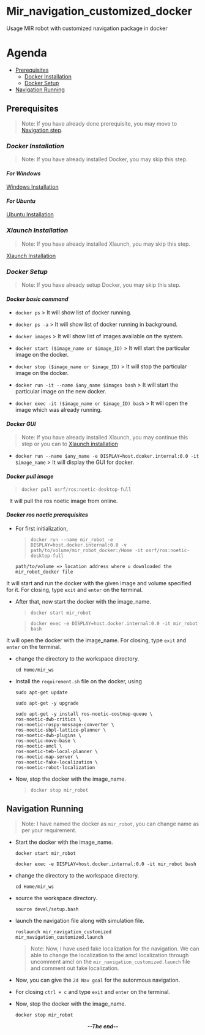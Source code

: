 # Mir_navigation_customized_docker
Usage MIR robot with customized navigation package in docker 

# Agenda

- [Prerequisites](#prerequisite)
    - [Docker Installation](#docker-installation)
    - [Docker Setup](#docker-setup)
- [Navigation Running](#navigation-running)

## **Prerequisites**

> Note: If you have already done prerequisite, you may move to [Navigation step](#navigation-running).

### **_Docker Installation_**

> Note: If you have already installed Docker, you may skip this step.

#### _For Windows_

[Windows Installation](https://docs.docker.com/desktop/install/windows-install/)

#### _For Ubuntu_

[Ubuntu Installation](https://docs.docker.com/engine/install/ubuntu/)

### **_Xlaunch Installation_**

> Note: If you have already installed Xlaunch, you may skip this step.

[Xlaunch Installation](https://sourceforge.net/projects/xming/)

### **_Docker Setup_**

> Note: If you have already setup Docker, you may skip this step.

#### _Docker basic command_

- `docker ps` > It will show list of docker running.

- `docker ps -a` > It will show list of docker running in background.

- `docker images` > It will show list of images available on the system.

- `docker start ($image_name or $image_ID)` > It will start the particular image on the docker.

- `docker stop ($image_name or $image_ID)` > It will stop the particular image on the docker.

- `docker run -it --name $any_name $images bash` > It will start the particular image on the new docker.

- `docker exec -it ($image_name or $image_ID) bash` > It will open the image which was already running.

#### _Docker GUI_

> Note: If you have already installed Xlaunch, you may continue this step or you can to [Xlaunch installation](#xlaunch-installation)

- `docker run --name $any_name -e DISPLAY=host.dcoker.internal:0.0 -it $image_name` > It will display the GUI for docker.

#### _Docker pull image_

> `docker pull osrf/ros:noetic-desktop-full`

&nbsp; It will pull the ros noetic image from online.

#### _Docker ros noetic prerequisites_

- For first initialization,

    > `docker run --name mir_robot -e DISPLAY=host.docker.internal:0.0 -v path/to/volume/mir_robot_docker:/Home -it osrf/ros:noetic-desktop-full`

    `path/to/volume => location address where u downloaded the mir_robot_docker file`

It will start and run the docker with the given image and volume specified for it. For closing, type `exit` and `enter` on the terminal.

- After that, now start the docker with the image_name.

    > `docker start mir_robot`

    > `docker exec -e DISPLAY=host.docker.internal:0.0 -it mir_robot bash`

It will open the docker with the image_name. For closing, type `exit` and `enter` on the terminal.

- change the directory to the workspace directory.

    `cd Home/mir_ws`

- Install the  `requirement.sh` file on the docker, using

    `sudo apt-get update`
    
    `sudo apt-get -y upgrade`
    
    ``` Install dependencies
    sudo apt-get -y install ros-noetic-costmap-queue \
    ros-noetic-dwb-critics \
    ros-noetic-rospy-message-converter \
    ros-noetic-sbpl-lattice-planner \
    ros-noetic-dwb-plugins \
    ros-noetic-move-base \
    ros-noetic-amcl \
    ros-noetic-teb-local-planner \
    ros-noetic-map-server \
    ros-noetic-fake-localization \
    ros-noetic-robot-localization
    ```

- Now, stop the docker with the image_name.

    > `docker stop mir_robot`

## **Navigation Running**

> Note: I have named the docker as `mir_robot`, you can change name as per your requirement.

- Start the docker with the image_name.

    `docker start mir_robot`

    `docker exec -e DISPLAY=host.docker.internal:0.0 -it mir_robot bash`

- change the directory to the workspace directory.

    `cd Home/mir_ws`

- source the workspace directory.

    `source devel/setup.bash`

- launch the navigation file along with simulation file.

    `roslaunch mir_navigation_customized mir_navigation_customized.launch`

    > Note: Now, I have used fake localization for the navigation. We can able to change the localization to the amcl localization through uncomment amcl on the `mir_navigation_customized.launch` file and comment out fake localization.

- Now, you can give the `2d Nav goal` for the autonmous navigation.

- For closing `ctrl + c` and type `exit` and `enter` on the terminal.

- Now, stop the docker with the image_name.

    `docker stop mir_robot`

<p style="text-align: center;"><b><i>--The end--</i></b></p>
